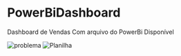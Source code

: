 # PowerBiDashboard
Dashboard de Vendas Com arquivo do PowerBi Disponível


![problema](https://user-images.githubusercontent.com/89113372/160018925-23e56cfb-ddc9-4983-aa6e-0f5dfe0d6173.png)
![Planilha](https://user-images.githubusercontent.com/89113372/160018938-b2b5f8af-2bf4-4380-930a-4b3ec7d3e6c2.png)
